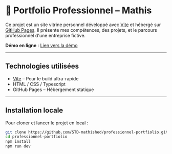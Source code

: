 # 💼 Portfolio Professionnel – Mathis

Ce projet est un site vitrine personnel développé avec [Vite](https://vitejs.dev/) et hébergé sur [GitHub Pages](https://pages.github.com/). Il présente mes compétences, des projets, et le parcours professionnel d'une entreprise fictive.

**Démo en ligne** : <a href=" https://std-mathished.github.io/professionnel-portfiolio/">Lien vers la démo<a/>

---

## Technologies utilisées

-  [Vite](https://vitejs.dev/) – Pour le build ultra-rapide
-  HTML / CSS / Typescript
-  GitHub Pages – Hébergement statique

---

## Installation locale

Pour cloner et lancer le projet en local :

```bash
git clone https://github.com/STD-mathished/professionnel-portfiolio.git
cd professionnel-portfiolio
npm install
npm run dev